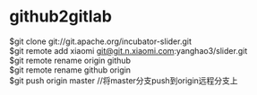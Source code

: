 # github2gitlab
$git clone git://git.apache.org/incubator-slider.git  
$git remote add xiaomi git@git.n.xiaomi.com:yanghao3/slider.git  
$git remote rename origin github   
$git remote rename github origin  
$git push origin master //将master分支push到origin远程分支上  

